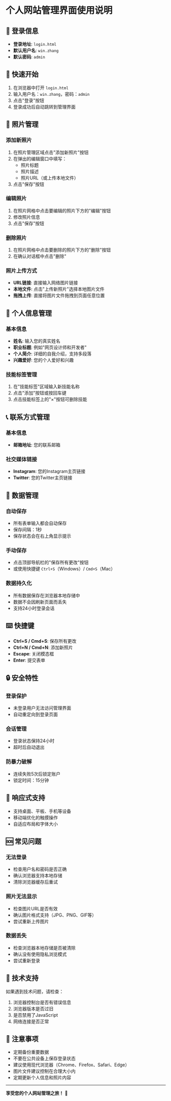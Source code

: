 # 个人网站管理界面使用说明

## 🔐 登录信息

- **登录地址**: `login.html`
- **默认用户名**: `win.zhang`
- **默认密码**: `admin`

## 🚀 快速开始

1. 在浏览器中打开 `login.html`
2. 输入用户名：`win.zhang`，密码：`admin`
3. 点击"登录"按钮
4. 登录成功后自动跳转到管理界面

## 📸 照片管理

### 添加新照片
1. 在照片管理区域点击"添加新照片"按钮
2. 在弹出的编辑窗口中填写：
   - 照片标题
   - 照片描述
   - 照片URL（或上传本地文件）
3. 点击"保存"按钮

### 编辑照片
1. 在照片网格中点击要编辑的照片下方的"编辑"按钮
2. 修改照片信息
3. 点击"保存"按钮

### 删除照片
1. 在照片网格中点击要删除的照片下方的"删除"按钮
2. 在确认对话框中点击"删除"

### 照片上传方式
- **URL链接**: 直接输入网络图片链接
- **本地文件**: 点击"上传新照片"选择本地图片文件
- **拖拽上传**: 直接将图片文件拖拽到页面任意位置

## 👤 个人信息管理

### 基本信息
- **姓名**: 输入您的真实姓名
- **职业标题**: 例如"网页设计师和开发者"
- **个人简介**: 详细的自我介绍，支持多段落
- **兴趣爱好**: 您的个人爱好和兴趣

### 技能标签管理
1. 在"技能标签"区域输入新技能名称
2. 点击"添加"按钮或按回车键
3. 点击技能标签上的"×"按钮可删除技能

## 📞 联系方式管理

### 基本信息
- **邮箱地址**: 您的联系邮箱

### 社交媒体链接
- **Instagram**: 您的Instagram主页链接
- **Twitter**: 您的Twitter主页链接

## 💾 数据管理

### 自动保存
- 所有表单输入都会自动保存
- 保存间隔：1秒
- 保存状态会在右上角显示提示

### 手动保存
- 点击顶部导航栏的"保存所有更改"按钮
- 或使用快捷键 `Ctrl+S`（Windows）/ `Cmd+S`（Mac）

### 数据持久化
- 所有数据保存在浏览器本地存储中
- 数据不会因刷新页面而丢失
- 支持24小时登录会话

## ⌨️ 快捷键

- **Ctrl+S / Cmd+S**: 保存所有更改
- **Ctrl+N / Cmd+N**: 添加新照片
- **Escape**: 关闭模态框
- **Enter**: 提交表单

## 🔒 安全特性

### 登录保护
- 未登录用户无法访问管理界面
- 自动重定向到登录页面

### 会话管理
- 登录状态保持24小时
- 超时后自动退出

### 防暴力破解
- 连续失败5次后锁定账户
- 锁定时间：15分钟

## 📱 响应式支持

- 支持桌面、平板、手机等设备
- 移动端优化的触摸操作
- 自适应布局和字体大小

## 🆘 常见问题

### 无法登录
- 检查用户名和密码是否正确
- 确认浏览器支持本地存储
- 清除浏览器缓存后重试

### 照片无法显示
- 检查图片URL是否有效
- 确认图片格式支持（JPG、PNG、GIF等）
- 尝试重新上传图片

### 数据丢失
- 检查浏览器本地存储是否被清除
- 确认没有使用隐私浏览模式
- 尝试重新登录

## 🔧 技术支持

如果遇到技术问题，请检查：
1. 浏览器控制台是否有错误信息
2. 浏览器版本是否过旧
3. 是否禁用了JavaScript
4. 网络连接是否正常

## 📝 注意事项

- 定期备份重要数据
- 不要在公共设备上保存登录状态
- 建议使用现代浏览器（Chrome、Firefox、Safari、Edge）
- 图片文件建议控制在合理大小内
- 定期更新个人信息和照片内容

---

**享受您的个人网站管理之旅！** 🎉

